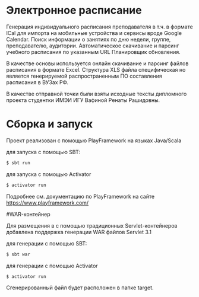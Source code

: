 # Электронное расписание

Генерация индивидуального расписания преподавателя в т.ч. в формате ICal для импорта на мобильные устройства и сервисы вроде Google Calendar.
Поиск информации о занятиях по дню недели, группе, преподавателю, аудитории.
Автоматическое скачивание и парсинг учебного расписания по указанным URL
Планировщик обновления.

В качестве основы используется онлайн скачивание и парсинг файлов расписания в формате Excel.
Структура XLS файла специфическая но является генерируемой распространенным ПО составления расписания в ВУЗах РФ.

В качестве отправной точки были взяты исходные тексты дипломного проекта студентки ИМЭИ ИГУ Вафиной Ренаты Рашидовны.

# Сборка и запуск

Проект реализован с помощью
PlayFramework на языках Java/Scala

для запуска с помощью SBT:
```bash
$ sbt run
```

для запуска с помощью Activator
```bash
$ activator run
```

Подробнее см. документацию по PlayFramework на сайте https://www.playframework.com/

#WAR-контейнер

Для размещения в с помощью традиционных Servlet-контейнеров добавлена поддержка генерации WAR файлов Servlet 3.1

для генерации с помощью SBT:
```bash
$ sbt war
```

для генерации с помощью Activator
```bash
$ activator run
```

Сгенерированный файл будет расположен в папке target.